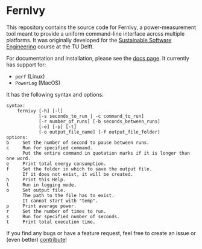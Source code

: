 # FernIvy
This repository contains the source code for FernIvy, a power-measurement tool meant to provide a uniform command-line interface across multiple platforms.
It was originally developed for the [Sustainable Software Engineering](https://luiscruz.github.io/course_sustainableSE) course at the TU Delft.

For documentation and installation, please see the [docs page](https://fernivy.github.io/docs/). It currently has support for:
* `perf` (Linux)
* `PowerLog` (MacOS)

It has the following syntax and options:

```
syntax:
    fernivy [-h] [-l]
            [-s seconds_to_run | -c command_to_run]
            [-r number_of_runs] [-b seconds_between_runs]
            [-e] [-p] [-t]
            [-o output_file_name] [-f output_file_folder]
options:
b     Set the number of second to pause between runs.
c     Run for specified command.
      Put the entire command in quotation marks if it is longer than one word.
e     Print total energy consumption.
f     Set the folder in which to save the output file.
      If it does not exist, it will be created.
h     Print this Help.
l     Run in logging mode.
o     Set output file.
      The path to the file has to exist.
      It cannot start with "temp".
p     Print average power.
r     Set the number of times to run.
s     Run for specified number of seconds.
t     Print total execution time.
```

If you find any bugs or have a feature request, feel free to create an issue or (even better) [contribute](CONTRIBUTING.md)! 
